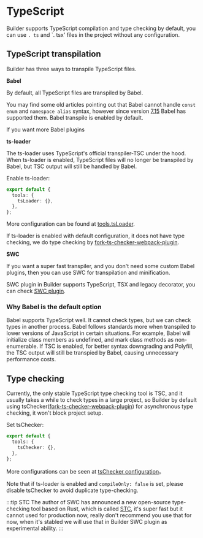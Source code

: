 # TypeScript

Builder supports TypeScript compilation and type checking by default, you can use `. ts` and `. tsx' files in the project without any configuration.

## TypeScript transpilation

Builder has three ways to transpile TypeScript files.

**Babel**

By default, all TypeScript files are transpiled by Babel.

You may find some old articles pointing out that Babel cannot handle `const enum` and `namespace alias` syntax, however since version [7.15](https://babeljs.io/blog/2021/07/26/7.15.0) Babel has supported them. Babel transpile is enabled by default.

If you want more Babel plugins

**ts-loader**

The ts-loader uses TypeScript's official transpiler-TSC under the hood. When ts-loader is enabled, TypeScript files will no longer be transpiled by Babel, but TSC output will still be handled by Babel.

Enable ts-loader:

```typescript
export default {
  tools: {
    tsLoader: {},
  },
};
```

More configuration can be found at [tools.tsLoader](/zh/api/config-tools.html#tools-tsloader).

If ts-loader is enabled with default configuration, it does not have type checking, we do type checking by [fork-ts-checker-webpack-plugin](https://github.com/TypeStrong/fork-ts-checker-webpack-plugin).

**SWC**

If you want a super fast transpiler, and you don't need some custom Babel plugins, then you can use SWC for transpilation and minification.

SWC plugin in Builder supports TypeScript, TSX and legacy decorator, you can check [SWC plugin](/zh/plugins/plugin-swc.html).

### Why Babel is the default option

Babel supports TypeScript well. It cannot check types, but we can check types in another process. Babel follows standards more when transpiled to lower versions of JavaScript in certain situations. For example, Babel will initialize class members as undefined, and mark class methods as non-enumerable. If TSC is enabled, for better syntax downgrading and Polyfill, the TSC output will still be transpied by Babel, causing unnecessary performance costs.

## Type checking

Currently, the only stable TypeScript type checking tool is TSC, and it usually takes a while to check types in a large project, so Builder by default using tsChecker([fork-ts-checker-webpack-plugin](https://github.com/TypeStrong/fork-ts-checker-webpack-plugin)) for asynchronous type checking, it won't block project setup.

Set tsChecker:

```typescript
export default {
  tools: {
    tsChecker: {},
  },
};
```

More configurations can be seen at [tsChecker configuration](/zh/api/config-tools.html#tools-tschecker)。

Note that if ts-loader is enabled and `compileOnly: false` is set, please disable tsChecker to avoid duplicate type-checking.

:::tip STC
The author of SWC has announced a new open-source type-checking tool based on Rust, which is called [STC](https://github.com/dudykr/stc), it's super fast but it cannot used for production now, really don't recommend you use that for now, when it's stabled we will use that in Builder SWC plugin as experimental ability.
:::
